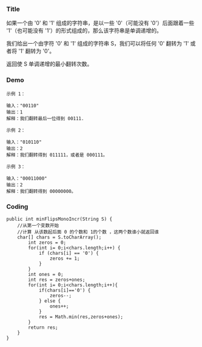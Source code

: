 ### Title

如果一个由 '0' 和 '1' 组成的字符串，是以一些 '0'（可能没有 '0'）后面跟着一些 '1'（也可能没有 '1'）的形式组成的，那么该字符串是单调递增的。

我们给出一个由字符 '0' 和 '1' 组成的字符串 S，我们可以将任何 '0' 翻转为 '1' 或者将 '1' 翻转为 '0'。

返回使 S 单调递增的最小翻转次数。


### Demo
```
示例 1：

输入："00110"
输出：1
解释：我们翻转最后一位得到 00111.
```
```
示例 2：

输入："010110"
输出：2
解释：我们翻转得到 011111，或者是 000111。
```
```
示例 3：

输入："00011000"
输出：2
解释：我们翻转得到 00000000。
```

### Coding

```
public int minFlipsMonoIncr(String S) {
    //从第一个变数开始
    //计算 从该数起后面 0 的个数和 1的个数 ，这两个数谁小就返回谁
    char[] chars = S.toCharArray();
        int zeros = 0;
        for(int i= 0;i<chars.length;i++) {
            if (chars[i] == '0') {
                zeros += 1;
            }
        }
        int ones = 0;
        int res = zeros+ones;
        for(int i= 0;i<chars.length;i++){
            if(chars[i]=='0') {
                zeros--;
            } else {
                ones++;
            }
            res = Math.min(res,zeros+ones);
        }
        return res;
    }
}
```